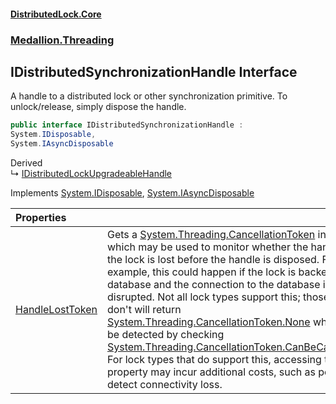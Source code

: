 #### [DistributedLock.Core](README.md 'README')
### [Medallion.Threading](Medallion.Threading.md 'Medallion.Threading')

## IDistributedSynchronizationHandle Interface

A handle to a distributed lock or other synchronization primitive. To unlock/release,
simply dispose the handle.

```csharp
public interface IDistributedSynchronizationHandle :
System.IDisposable,
System.IAsyncDisposable
```

Derived  
&#8627; [IDistributedLockUpgradeableHandle](IDistributedLockUpgradeableHandle.md 'Medallion.Threading.IDistributedLockUpgradeableHandle')

Implements [System.IDisposable](https://docs.microsoft.com/en-us/dotnet/api/System.IDisposable 'System.IDisposable'), [System.IAsyncDisposable](https://docs.microsoft.com/en-us/dotnet/api/System.IAsyncDisposable 'System.IAsyncDisposable')

| Properties | |
| :--- | :--- |
| [HandleLostToken](IDistributedSynchronizationHandle.HandleLostToken.md 'Medallion.Threading.IDistributedSynchronizationHandle.HandleLostToken') | Gets a [System.Threading.CancellationToken](https://docs.microsoft.com/en-us/dotnet/api/System.Threading.CancellationToken 'System.Threading.CancellationToken') instance which may be used to  monitor whether the handle to the lock is lost before the handle is disposed.   For example, this could happen if the lock is backed by a  database and the connection to the database is disrupted.  Not all lock types support this; those that don't will return [System.Threading.CancellationToken.None](https://docs.microsoft.com/en-us/dotnet/api/System.Threading.CancellationToken.None 'System.Threading.CancellationToken.None') which can be detected by checking [System.Threading.CancellationToken.CanBeCanceled](https://docs.microsoft.com/en-us/dotnet/api/System.Threading.CancellationToken.CanBeCanceled 'System.Threading.CancellationToken.CanBeCanceled').  For lock types that do support this, accessing this property may incur additional costs, such as polling to detect connectivity loss. |
